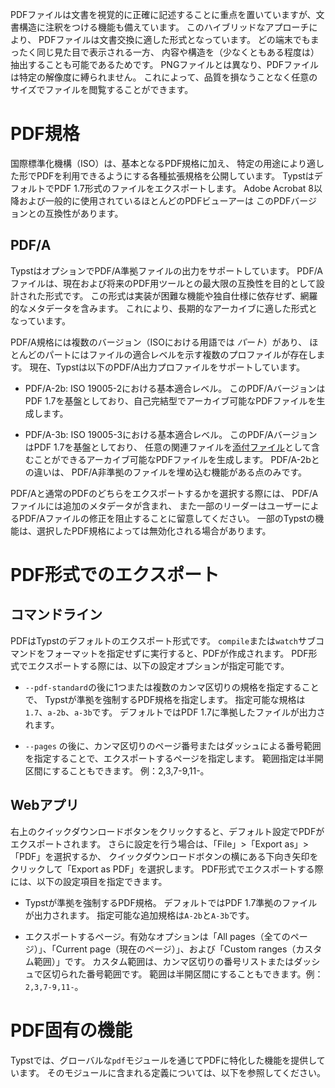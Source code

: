 PDFファイルは文書を視覚的に正確に記述することに重点を置いていますが、文書構造に注釈をつける機能も備えています。
このハイブリッドなアプローチにより、
PDFファイルは文書交換に適した形式となっています。
どの端末でもまったく同じ見た目で表示される一方、
内容や構造を（少なくともある程度は）抽出することも可能であるためです。
PNGファイルとは異なり、PDFファイルは特定の解像度に縛られません。
これによって、品質を損なうことなく任意のサイズでファイルを閲覧することができます。

# PDF規格
国際標準化機構（ISO）は、基本となるPDF規格に加え、
特定の用途により適した形でPDFを利用できるようにする各種拡張規格を公開しています。
TypstはデフォルトでPDF 1.7形式のファイルをエクスポートします。
Adobe Acrobat 8以降および一般的に使用されているほとんどのPDFビューアーは
このPDFバージョンとの互換性があります。

## PDF/A
TypstはオプションでPDF/A準拠ファイルの出力をサポートしています。
PDF/Aファイルは、現在および将来のPDF用ツールとの最大限の互換性を目的として設計された形式です。
この形式は実装が困難な機能や独自仕様に依存せず、網羅的なメタデータを含みます。
これにより、長期的なアーカイブに適した形式となっています。

PDF/A規格には複数のバージョン（ISOにおける用語では _パート_）があり、
ほとんどのパートにはファイルの適合レベルを示す複数のプロファイルが存在します。
現在、Typstは以下のPDF/A出力プロファイルをサポートしています。

- PDF/A-2b: ISO 19005-2における基本適合レベル。
  このPDF/AバージョンはPDF 1.7を基盤としており、自己完結型でアーカイブ可能なPDFファイルを生成します。

- PDF/A-3b: ISO 19005-3における基本適合レベル。
  このPDF/AバージョンはPDF 1.7を基盤としており、
  任意の関連ファイルを[添付ファイル]($pdf.embed)として含むことができるアーカイブ可能なPDFファイルを生成します。
  PDF/A-2bとの違いは、
  PDF/A非準拠のファイルを埋め込む機能がある点のみです。

PDF/Aと通常のPDFのどちらをエクスポートするかを選択する際には、
PDF/Aファイルには追加のメタデータが含まれ、
また一部のリーダーはユーザーによるPDF/Aファイルの修正を阻止することに留意してください。
一部のTypstの機能は、選択したPDF規格によっては無効化される場合があります。

# PDF形式でのエクスポート
## コマンドライン
PDFはTypstのデフォルトのエクスポート形式です。
`compile`または`watch`サブコマンドをフォーマットを指定せずに実行すると、PDFが作成されます。
PDF形式でエクスポートする際には、以下の設定オプションが指定可能です。

- `--pdf-standard`の後に1つまたは複数のカンマ区切りの規格を指定することで、
  Typstが準拠を強制するPDF規格を指定します。
  指定可能な規格は`1.7`、`a-2b`、`a-3b`です。
  デフォルトではPDF 1.7に準拠したファイルが出力されます。

- `--pages` の後に、カンマ区切りのページ番号またはダッシュによる番号範囲を指定することで、エクスポートするページを指定します。
  範囲指定は半開区間にすることもできます。
  例：2,3,7-9,11-。

## Webアプリ
右上のクイックダウンロードボタンをクリックすると、デフォルト設定でPDFがエクスポートされます。
さらに設定を行う場合は、「File」>「Export as」>「PDF」を選択するか、
クイックダウンロードボタンの横にある下向き矢印をクリックして「Export as PDF」を選択します。
PDF形式でエクスポートする際には、以下の設定項目を指定できます。

- Typstが準拠を強制するPDF規格。
  デフォルトではPDF 1.7準拠のファイルが出力されます。
  指定可能な追加規格は`A-2b`と`A-3b`です。

- エクスポートするページ。有効なオプションは「All pages（全てのページ）」、「Current page（現在のページ）」、および「Custom ranges（カスタム範囲）」です。
  カスタム範囲は、カンマ区切りの番号リストまたはダッシュで区切られた番号範囲です。
  範囲は半開区間にすることもできます。例：`2,3,7-9,11-`。

# PDF固有の機能
Typstでは、グローバルな`pdf`モジュールを通じてPDFに特化した機能を提供しています。
そのモジュールに含まれる定義については、以下を参照してください。
